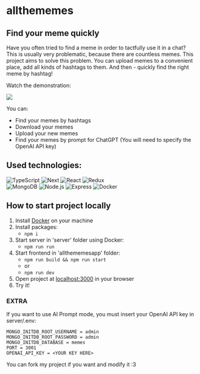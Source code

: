 # allthememes

## Find your meme quickly

Have you often tried to find a meme in order to tactfully use it in a chat? This is usually very problematic, because there are countless memes.  This project aims to solve this problem. You can upload memes to a convenient place, add all kinds of hashtags to them. And then - quickly find the right meme by hashtag!

Watch the demonstration:

<a href="https://youtu.be/a-m8FvPzkrs" target="_blank"><img src="https://img.youtube.com/vi/a-m8FvPzkrs/default.jpg" /></a>

You can:

* Find your memes by hashtags
* Download your memes
* Upload your new memes
* Find your memes by prompt for ChatGPT (You will need to specify the OpenAI API key)

## Used technologies:

![TypeScript](https://img.shields.io/badge/typescript-%23007ACC.svg?style=for-the-badge&logo=typescript&logoColor=white)
![Next](https://img.shields.io/badge/next.js-000000?style=for-the-badge&logo=nextdotjs&logoColor=white)
![React](https://img.shields.io/badge/react-%2320232a.svg?style=for-the-badge&logo=react&logoColor=%2361DAFB)
![Redux](https://img.shields.io/badge/redux-%23593d88.svg?style=for-the-badge&logo=redux&logoColor=purple)
</br>
![MongoDB](https://img.shields.io/badge/mongodb-000000?style=for-the-badge&logo=mongodb&logoColor=green)
![Node.js](https://img.shields.io/badge/node.js-000000?style=for-the-badge&logo=nodedotjs&logoColor=green)
![Express](https://img.shields.io/badge/express-000000?style=for-the-badge&logo=express&logoColor=green)
![Docker](https://img.shields.io/badge/docker-%230db7ed.svg?style=for-the-badge&logo=docker&logoColor=white)

## How to start project locally

1. Install <a href="https://www.docker.com/products/docker-desktop/" target="_blank">Docker</a> on your machine
2. Install packages:
   * ```npm i```
3. Start server in 'server' folder using Docker:
   * ```npm run run```
4. Start frontend in 'allthememesapp' folder:
   * ```npm run build && npm run start```
   * or
   * ```npm run dev```
5. Open project at <a href="http://localhost:3000/" target="_blank">localhost:3000</a> in your browser
6. Try it!

### EXTRA

If you want to use AI Prompt mode, you must insert your OpenAI API key in server/.env:

```env
MONGO_INITDB_ROOT_USERNAME = admin
MONGO_INITDB_ROOT_PASSWORD = admin
MONGO_INITDB_DATABASE = memes
PORT = 3001
OPENAI_API_KEY = <YOUR KEY HERE>
```

You can fork my project if you want and modify it :3
